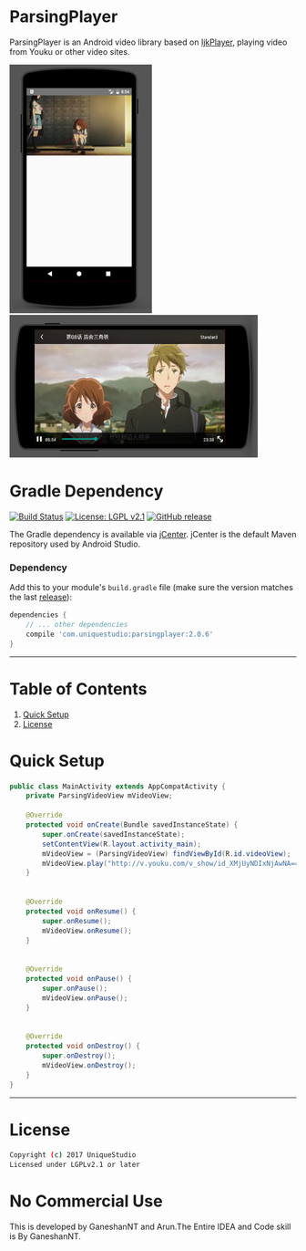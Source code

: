 # ParsingPlayer

ParsingPlayer is an Android video library based on [IjkPlayer](https://github.com/Bilibili/ijkplayer), playing video from Youku or other video sites.

<img src="/screenshots/1.png" alt="screenshot" title="screenshot" width="250" height="436" />
<img src="/screenshots/2.png" alt="screenshot" title="screenshot" width="436" height="250" />

# Gradle Dependency

[![Build Status](https://travis-ci.org/TedaLIEz/ParsingPlayer.svg?branch=master)](https://travis-ci.org/TedaLIEz/ParsingPlayer)
[![License: LGPL v2.1](https://img.shields.io/badge/license-LGPL%20v2.1-blue.svg)](http://www.gnu.org/licenses/lgpl-2.1)
[![GitHub release](https://img.shields.io/badge/release-2.0.6-blue.svg)](https://github.com/TedaLIEz/ParsingPlayer/releases/latest)



The Gradle dependency is available via [jCenter](https://bintray.com/drummer-aidan/maven/inquiry/view).
jCenter is the default Maven repository used by Android Studio.

### Dependency

Add this to your module's `build.gradle` file (make sure the version matches the last [release](https://github.com/TedaLIEz/ParsingPlayer/releases/latest)):

```gradle
dependencies {
    // ... other dependencies
    compile 'com.uniquestudio:parsingplayer:2.0.6'
}
```

---

# Table of Contents

1. [Quick Setup](https://github.com/TedaLIEz/ParsingPlayer#quick-setup)
2. [License](https://github.com/TedaLIEz/ParsingPlayer#license)


# Quick Setup

```java
public class MainActivity extends AppCompatActivity {
    private ParsingVideoView mVideoView;

    @Override
    protected void onCreate(Bundle savedInstanceState) {
        super.onCreate(savedInstanceState);
        setContentView(R.layout.activity_main);
        mVideoView = (ParsingVideoView) findViewById(R.id.videoView);
        mVideoView.play("http://v.youku.com/v_show/id_XMjUyNDIxNjAwNA==.html");
    }


    @Override
    protected void onResume() {
        super.onResume();
        mVideoView.onResume();
    }


    @Override
    protected void onPause() {
        super.onPause();
        mVideoView.onPause();
    }


    @Override
    protected void onDestroy() {
        super.onDestroy();
        mVideoView.onDestroy();
    }
}
```

---


# License
```bash
Copyright (c) 2017 UniqueStudio
Licensed under LGPLv2.1 or later
```

# No Commercial Use
This is developed by GaneshanNT and Arun.The Entire IDEA and Code skill is By GaneshanNT.
